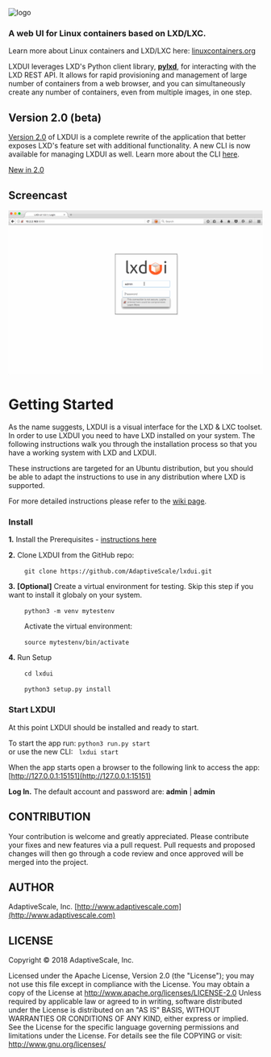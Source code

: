 ![logo](https://github.com/AdaptiveScale/lxdui/blob/master/app/ui/static/images/logo.png)
### A web UI for Linux containers based on LXD/LXC.  
Learn more about Linux containers and LXD/LXC here: [linuxcontainers.org](https://linuxcontainers.org/)

LXDUI leverages LXD's Python client library, 
[**pylxd**](https://github.com/lxc/pylxd), for interacting with the LXD REST API.  It allows for rapid provisioning and management of large number of containers from a web browser, and you can simultaneously create any number of containers, even from multiple images, in one step.

## Version 2.0 (beta)
[Version 2.0](https://github.com/AdaptiveScale/lxdui/wiki/New-in-2.0) of LXDUI is a complete rewrite of the application that better exposes LXD's feature set with additional functionality. A new CLI is now available for managing LXDUI as well. Learn more about the CLI [here](https://github.com/AdaptiveScale/lxdui/wiki/LXDUI's-CLI). 

[New in 2.0](https://github.com/AdaptiveScale/lxdui/wiki/New-in-2.0)


## Screencast
![Screencast](https://github.com/vhajdari/testsite/blob/master/lxdui_screencast_2.gif)
##

# Getting Started

As the name suggests, LXDUI is a visual interface for the LXD & LXC toolset.  In order to use LXDUI you need to have LXD installed on your system.  The following instructions walk you through the installation process so that you have a working system with LXD and LXDUI.

These instructions are targeted for an Ubuntu distribution, but you should be able to adapt the instructions to use in any distribution where LXD is supported.

For more detailed instructions please refer to the [wiki page](https://github.com/AdaptiveScale/lxdui/wiki).

### Install
**1.** Install the Prerequisites - [instructions here](https://github.com/AdaptiveScale/lxdui/wiki/Installing-the-Prerequisites)

**2.** Clone LXDUI from the GitHub repo:

&nbsp;&nbsp;&nbsp;&nbsp;&nbsp;&nbsp;&nbsp; `git clone https://github.com/AdaptiveScale/lxdui.git`

**3.** **[Optional]** Create a virtual environment for testing. Skip this step if you want to install it globaly on your system.

&nbsp;&nbsp;&nbsp;&nbsp;&nbsp;&nbsp;&nbsp; `python3 -m venv mytestenv`

&nbsp;&nbsp;&nbsp;&nbsp;&nbsp;&nbsp;&nbsp; Activate the virtual environment:

&nbsp;&nbsp;&nbsp;&nbsp;&nbsp;&nbsp;&nbsp; `source mytestenv/bin/activate`

**4.** Run Setup

&nbsp;&nbsp;&nbsp;&nbsp;&nbsp;&nbsp;&nbsp; `cd lxdui`

&nbsp;&nbsp;&nbsp;&nbsp;&nbsp;&nbsp;&nbsp; `python3 setup.py install`


### Start LXDUI
At this point LXDUI should be installed and ready to start.

To start the app run: `python3 run.py start`  
or use the new CLI:  &nbsp;&nbsp;`lxdui start`

When the app starts open a browser to the following link to access the app:
[http://127.0.0.1:15151](http://127.0.0.1:15151)

**Log In.**  The default account and password are: **admin** | **admin**

## CONTRIBUTION

Your contribution is welcome and greatly appreciated.  Please contribute your fixes and new features via a pull request.
Pull requests and proposed changes will then go through a code review and once approved will be merged into the project.

## AUTHOR

AdaptiveScale, Inc.
[http://www.adaptivescale.com](http://www.adaptivescale.com)

## LICENSE
Copyright © 2018 AdaptiveScale, Inc.

Licensed under the Apache License, Version 2.0 (the "License"); you may not use this file except in compliance with the License. You may obtain a copy of the License at http://www.apache.org/licenses/LICENSE-2.0 
Unless required by applicable law or agreed to in writing, software distributed under the License is distributed on an "AS IS" BASIS, WITHOUT WARRANTIES OR CONDITIONS OF ANY KIND, either express or implied. See the License for the specific language governing permissions and limitations under the License. For details see the file COPYING or visit: http://www.gnu.org/licenses/
